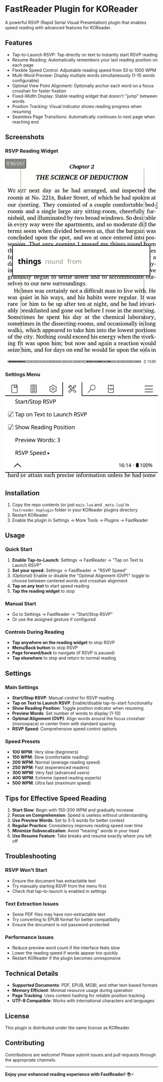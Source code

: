# FastReader Plugin for KOReader

A powerful RSVP (Rapid Serial Visual Presentation) plugin that enables speed reading with advanced features for KOReader.

## Features

- Tap-to-Launch RSVP: Tap directly on text to instantly start RSVP reading
- Resume Reading: Automatically remembers your last reading position on each page
- Flexible Speed Control: Adjustable reading speed from 50 to 1000 WPM
- Multi-Word Preview: Display multiple words simultaneously (1-10 words configurable)
- Optimal View Point Alignment: Optionally anchor each word on a focus crosshair for faster fixation
- Fixed-Width Display: Stable reading widget that doesn't "jump" between words
- Position Tracking: Visual indicator shows reading progress when resuming
- Seamless Page Transitions: Automatically continues to next page when reaching end

## Screenshots

### RSVP Reading Widget
![RSVP Widget](rsvp.gif)

### Settings Menu
![Settings Menu](settings.png)

## Installation

1. Copy the repo contents (or just `main.lua` and `_meta.lua`) to `fastreader.koplugin` folder in your KOReader plugins directory
2. Restart KOReader
3. Enable the plugin in Settings → More Tools -> Plugins → FastReader

## Usage

### Quick Start
1. **Enable Tap-to-Launch**: Settings → FastReader → "Tap on Text to Launch RSVP"
2. **Set your speed**: Settings → FastReader → "RSVP Speed"
3. *(Optional)* Enable or disable the "Optimal Alignment (OVP)" toggle to choose between centered words and crosshair alignment
4. **Tap on any text** to start speed reading
5. **Tap the reading widget** to stop

### Manual Start
- Go to Settings → FastReader → "Start/Stop RSVP"
- Or use the assigned gesture if configured

### Controls During Reading
- **Tap anywhere on the reading widget** to stop RSVP
- **Menu/Back button** to stop RSVP
- **Page forward/back** to navigate (if RSVP is paused)
- **Tap elsewhere** to stop and return to normal reading

## Settings

### Main Settings
- **Start/Stop RSVP**: Manual control for RSVP reading
- **Tap on Text to Launch RSVP**: Enable/disable tap-to-start functionality
- **Show Reading Position**: Toggle position indicator when resuming
- **Preview Words**: Set number of words to display (1-10)
- **Optimal Alignment (OVP)**: Align words around the focus crosshair (monospace) or center them with standard spacing
- **RSVP Speed**: Comprehensive speed control options

### Speed Presets
- **100 WPM**: Very slow (beginners)
- **150 WPM**: Slow (comfortable reading)
- **200 WPM**: Normal (average reading speed)
- **250 WPM**: Fast (experienced readers)
- **300 WPM**: Very fast (advanced users)
- **400 WPM**: Extreme (speed reading experts)
- **500 WPM**: Ultra fast (maximum speed)

## Tips for Effective Speed Reading

1. **Start Slow**: Begin with 150-200 WPM and gradually increase
2. **Focus on Comprehension**: Speed is useless without understanding
3. **Use Preview Words**: Set to 3-5 words for better context
4. **Regular Practice**: Consistency improves reading speed over time
5. **Minimize Subvocalization**: Avoid "hearing" words in your head
6. **Use Resume Feature**: Take breaks and resume exactly where you left off

## Troubleshooting

### RSVP Won't Start
- Ensure the document has extractable text
- Try manually starting RSVP from the menu first
- Check that tap-to-launch is enabled in settings

### Text Extraction Issues
- Some PDF files may have non-extractable text
- Try converting to EPUB format for better compatibility
- Ensure the document is not password-protected

### Performance Issues
- Reduce preview word count if the interface feels slow
- Lower the reading speed if words appear too quickly
- Restart KOReader if the plugin becomes unresponsive

## Technical Details

- **Supported Documents**: PDF, EPUB, MOBI, and other text-based formats
- **Memory Efficient**: Minimal resource usage during operation
- **Page Tracking**: Uses content hashing for reliable position tracking
- **UTF-8 Compatible**: Works with international characters and languages

## License

This plugin is distributed under the same license as KOReader.

## Contributing

Contributions are welcome! Please submit issues and pull requests through the appropriate channels.

---

**Enjoy your enhanced reading experience with FastReader!** 📚⚡
